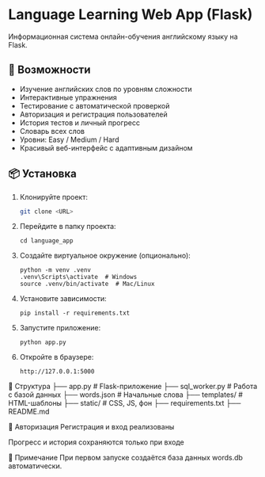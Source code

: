 # Language Learning Web App (Flask)

Информационная система онлайн-обучения английскому языку на Flask.

## 🔧 Возможности

- Изучение английских слов по уровням сложности
- Интерактивные упражнения
- Тестирование с автоматической проверкой
- Авторизация и регистрация пользователей
- История тестов и личный прогресс
- Словарь всех слов
- Уровни: Easy / Medium / Hard
- Красивый веб-интерфейс с адаптивным дизайном

## 📦 Установка

1. Клонируйте проект:
   ```bash
   git clone <URL>
   ```

2. Перейдите в папку проекта:
    ```
    cd language_app
    ```

3. Создайте виртуальное окружение (опционально):
    ```
    python -m venv .venv
    .venv\Scripts\activate  # Windows
    source .venv/bin/activate  # Mac/Linux
    ```

4. Установите зависимости:
    ```
    pip install -r requirements.txt
    ```

5. Запустите приложение:
    ```
    python app.py
    ```

6. Откройте в браузере:
    ```
    http://127.0.0.1:5000
    ```

📁 Структура
├── app.py             # Flask-приложение
├── sql_worker.py      # Работа с базой данных
├── words.json         # Начальные слова
├── templates/         # HTML-шаблоны
├── static/            # CSS, JS, фон
├── requirements.txt
├── README.md

💬 Авторизация
Регистрация и вход реализованы

Прогресс и история сохраняются только при входе

📌 Примечание
При первом запуске создаётся база данных words.db автоматически.

